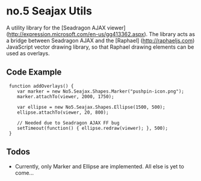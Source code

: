 no.5 Seajax Utils
=====

A utility library for the [Seadragon AJAX viewer] (http://expression.microsoft.com/en-us/gg413362.aspx). The library acts as a bridge between Seadragon AJAX and the [Raphael] (http://raphaeljs.com) JavaScript vector drawing library, so that  Raphael drawing elements can be used as overlays.

Code Example
-----
     function addOverlays() {
        var marker = new No5.Seajax.Shapes.Marker("pushpin-icon.png");
        marker.attachTo(viewer, 2000, 1750);

        var ellipse = new No5.Seajax.Shapes.Ellipse(1500, 500);    
        ellipse.attachTo(viewer, 20, 800);

        // Needed due to Seadragon AJAX FF bug
        setTimeout(function() { ellipse.redraw(viewer); }, 500);
     }

Todos
-----
* Currently, only Marker and Ellipse are implemented. All else is yet to come...


